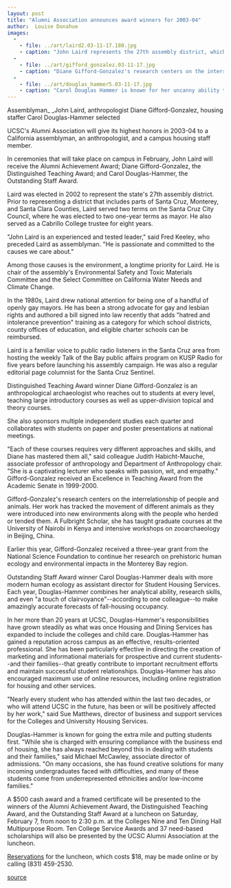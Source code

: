 ```yaml
---
layout: post
title: "Alumni Association announces award winners for 2003-04"
author:  Louise Donahue
images:
  -
    - file: ../art/laird2.03-11-17.180.jpg
    - caption: "John Laird represents the 27th assembly district, which includes Santa Cruz. Photo: Greg Pio"
  -
    - file: ../art/gifford_gonzalez.03-11-17.jpg
    - caption: "Diane Gifford-Gonzalez's research centers on the interrelationship of people and animals. Photo by Jun Ueno Sunseri."
  -
    - file: ../art/douglas_hammer5.03-11-17.jpg
    - caption: "Carol Douglas Hammer is known for her uncanny ability to make accurate forecasts of fall housing needs. Photo: UCSC Photo Services"
---
```


Assemblyman_ _John Laird, anthropologist Diane Gifford-Gonzalez, housing staffer Carol Douglas-Hammer selected

UCSC's Alumni Association will give its highest honors in 2003-04 to a California assemblyman, an anthropologist, and a campus housing staff member.

In ceremonies that will take place on campus in February, John Laird will receive the Alumni Achievement Award; Diane Gifford-Gonzalez, the Distinguished Teaching Award; and Carol Douglas-Hammer, the Outstanding Staff Award.  

Laird was elected in 2002 to represent the state's 27th assembly district. Prior to representing a district that includes parts of Santa Cruz, Monterey, and Santa Clara Counties, Laird served two terms on the Santa Cruz City Council, where he was elected to two one-year terms as mayor. He also served as a Cabrillo College trustee for eight years.  

"John Laird is an experienced and tested leader," said Fred Keeley, who preceded Laird as assemblyman. "He is passionate and committed to the causes we care about."   

Among those causes is the environment, a longtime priority for Laird. He is chair of the assembly's Environmental Safety and Toxic Materials Committee and the Select Committee on California Water Needs and Climate Change.

In the 1980s, Laird drew national attention for being one of a handful of openly gay mayors. He has been a strong advocate for gay and lesbian rights and authored a bill signed into law recently that adds "hatred and intolerance prevention" training as a category for which school districts, county offices of education, and eligible charter schools can be reimbursed.  

Laird is a familiar voice to public radio listeners in the Santa Cruz area from hosting the weekly Talk of the Bay public affairs program on KUSP Radio for five years before launching his assembly campaign. He was also a regular editorial page columnist for the Santa Cruz Sentinel.  

Distinguished Teaching Award winner Diane Gifford-Gonzalez is an anthropological archaeologist who reaches out to students at every level, teaching large introductory courses as well as upper-division topical and theory courses.

She also sponsors multiple independent studies each quarter and collaborates with students on paper and poster presentations at national meetings.   

"Each of these courses requires very different approaches and skills, and Diane has mastered them all," said colleague Judith Habicht-Mauche, associate professor of anthropology and Department of Anthropology chair. "She is a captivating lecturer who speaks with passion, wit, and empathy." Gifford-Gonzalez received an Excellence in Teaching Award from the Academic Senate in 1999-2000.  

Gifford-Gonzalez's research centers on the interrelationship of people and animals. Her work has tracked the movement of different animals as they were introduced into new environments along with the people who herded or tended them. A Fulbright Scholar, she has taught graduate courses at the University of Nairobi in Kenya and intensive workshops on zooarchaeology in Beijing, China.   

Earlier this year, Gifford-Gonzalez received a three-year grant from the National Science Foundation to continue her research on prehistoric human ecology and environmental impacts in the Monterey Bay region.   

Outstanding Staff Award winner Carol Douglas-Hammer deals with more modern human ecology as assistant director for Student Housing Services. Each year, Douglas-Hammer combines her analytical ability, research skills, and even "a touch of clairvoyance"--according to one colleague--to make amazingly accurate forecasts of fall-housing occupancy.  

In her more than 20 years at UCSC, Douglas-Hammer's responsibilities have grown steadily as what was once Housing and Dining Services has expanded to include the colleges and child care. Douglas-Hammer has gained a reputation across campus as an effective, results-oriented professional. She has been particularly effective in directing the creation of marketing and informational materials for prospective and current students--and their families--that greatly contribute to important recruitment efforts and maintain successful student relationships. Douglas-Hammer has also encouraged maximum use of online resources, including online registration for housing and other services.   

"Nearly every student who has attended within the last two decades, or who will attend UCSC in the future, has been or will be positively affected by her work," said Sue Matthews, director of business and support services for the Colleges and University Housing Services.  

Douglas-Hammer is known for going the extra mile and putting students first. "While she is charged with ensuring compliance with the business end of housing, she has always reached beyond this in dealing with students and their families," said Michael McCawley, associate director of admissions. "On many occasions, she has found creative solutions for many incoming undergraduates faced with difficulties, and many of these students come from underrepresented ethnicities and/or low-income families."  

A $500 cash award and a framed certificate will be presented to the winners of the Alumni Achievement Award, the Distinguished Teaching Award, and the Outstanding Staff Award at a luncheon on Saturday, February 7, from noon to 2:30 p.m. at the Colleges Nine and Ten Dining Hall Multipurpose Room. Ten College Service Awards and 37 need-based scholarships will also be presented by the UCSC Alumni Association at the luncheon.   

[Reservations][1] for the luncheon, which costs $18, may be made online or by calling (831) 459-2530.   

[1]: http://alumni.ucsc.edu/programs/awards/luncheon_2004.htm

[source](http://www1.ucsc.edu/currents/03-04/art/alumni_awards.html "Permalink to alumni_awards")
